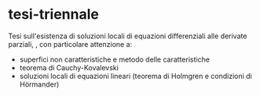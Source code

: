 # tesi-triennale
Tesi sull'esistenza di soluzioni locali di equazioni differenziali alle derivate parziali, , con particolare attenzione a:
- superfici non caratteristiche e metodo delle caratteristiche
- teorema di Cauchy-Kovalevski
- soluzioni locali di equazioni lineari (teorema di Holmgren e condizioni di Hörmander)
